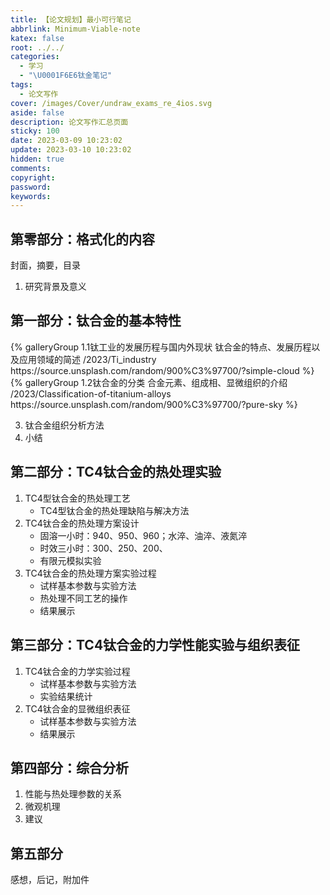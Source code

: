 ```yaml
---
title: 【论文规划】最小可行笔记
abbrlink: Minimum-Viable-note
katex: false
root: ../../
categories:
  - 学习
  - "\U0001F6E6钛金笔记"
tags:
  - 论文写作
cover: /images/Cover/undraw_exams_re_4ios.svg
aside: false
description: 论文写作汇总页面
sticky: 100
date: 2023-03-09 10:23:02
update: 2023-03-10 10:23:02
hidden: true
comments:
copyright:
password:
keywords:
---
```


## 第零部分：格式化的内容
封面，摘要，目录
1. 研究背景及意义

## 第一部分：钛合金的基本特性
<div class="gallery-group-main">
{% galleryGroup 1.1钛工业的发展历程与国内外现状 钛合金的特点、发展历程以及应用领域的简述 /2023/Ti_industry https://source.unsplash.com/random/900%C3%97700/?simple-cloud %}
{% galleryGroup 1.2钛合金的分类 合金元素、组成相、显微组织的介绍 /2023/Classification-of-titanium-alloys https://source.unsplash.com/random/900%C3%97700/?pure-sky %}
</div>

3. 钛合金组织分析方法
4. 小结
## 第二部分：TC4钛合金的热处理实验
1.  TC4型钛合金的热处理工艺
	* TC4型钛合金的热处理缺陷与解决方法
2. TC4钛合金的热处理方案设计
	* 固溶一小时：940、950、960；水淬、油淬、液氮淬
	* 时效三小时：300、250、200、
	* 有限元模拟实验
1. TC4钛合金的热处理方案实验过程
	* 试样基本参数与实验方法
	* 热处理不同工艺的操作
	* 结果展示
## 第三部分：TC4钛合金的力学性能实验与组织表征
1.  TC4钛合金的力学实验过程
	*  试样基本参数与实验方法
	* 实验结果统计
2. TC4钛合金的显微组织表征
	* 试样基本参数与实验方法
	* 结果展示
## 第四部分：综合分析
1. 性能与热处理参数的关系
2. 微观机理
3. 建议

## 第五部分
感想，后记，附加件